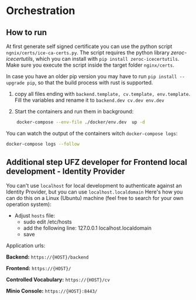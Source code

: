 # Orchestration

## How to run

At first generate self signed certificate you can use the python
script `ngnix/certs/ice-ca-certs.py`. The script requires the python library *zeroc-icecertutils*,
which you can install with `pip install zeroc-icecertutils`. Make sure you execute the script inside
the target folder `nginx/certs`.

In case you have an older pip version you may have to run `pip install --upgrade pip`, so that the build process with rust is supported.

1. copy all files ending with
   ```backend.template, cv.template, env.template```. Fill the variables and rename it
   to ```backend.dev cv.dev env.dev```

2. Start the containers and run them in background:

```bash
    docker-compose --env-file ./docker/env.dev  up -d
```

You can watch the output of the containers witch `docker-compose logs`:

```bash
docker-compose logs --follow 
```

## Additional step UFZ developer for Frontend local development - Identity Provider

You can't use `localhost` for local development to authenticate against an Identity Provider, but
you can use `localhost.localdomain`
Here's how you can do this on a Linux (Ubuntu) machine (feel free to search for your own operation
system):

- Adjust `hosts` file:
    - sudo edit /etc/hosts
    - add the following line: 127.0.0.1 localhost.localdomain
    - save

Application urls:

__Backend:__  `https://{HOST}/backend` 

__Frontend:__ `https://{HOST}/`

__Controlled Vocabulary:__ `https://{HOST}/cv` 

__Minio Console:__ `https://{HOST}:8443/` 
